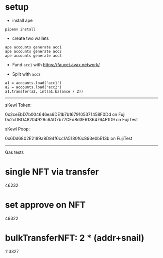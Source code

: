 # setup

* install ape

```
pipenv install
```

* create two wallets

```
ape accounts generate acc1
ape accounts generate acc2
ape accounts generate acc3
```

* Fund `acc1` with https://faucet.avax.network/

* Split with `acc2`

```
a1 = accounts.load('acc1')
a2 = accounts.load('acc2')
a1.transfer(a2, int(a1.balance / 2))
```

------

sKewl Token:

0x2ceEbD7b004646ea6DE1b7b1679105371458F0Dd on Fuji
0x2cDBD48204929c6AD7b77CEd8d3E61364764E1D9 on FujiTest

sKewl Poop:

0x6Dd6802E2189a8D94f6cc1A5180f6c893e0bE13b on FujiTest

------

Gas tests

# single NFT via transfer
46232

# set approve on NFT
49322

# bulkTransferNFT: 2 * (addr+snail)
113327
